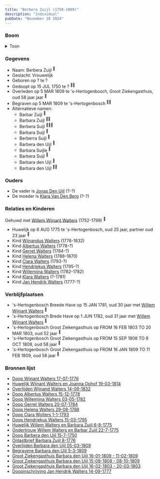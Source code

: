 ```yaml
---
title: "Berbera Zuijl (1750-1809)"
description: "Individual"
pubDate: "November 20 2024"
---
```


### Boom
<details><summary>Toon</summary>

![test](https://www.plantuml.com/plantuml/svg/hLPTRzem57tthxXg7_g4bCIO18JQGWljs5PLsnZQfgbo4WzI7AUoWofKyT_d4FFHX6rcwbliQ_kSUuxlTIvLJcM-I3bIyqGyKKbJ26aqdyfi8UAhZ6SISac5qY4cSZHBOWPH8YFEoc-MFkLBI5aQCgdAAPKpoR9y-SJGtgaHfqh12mA0VYPZ9h_CacWkc5BTRaeJSNuE6AqGEeFxDPH2vOwJKIQeWcicO9myyXFGWtUEuv80u7I0XsJOrwU-_4eOZrVGxOGqN3w4MPvprZc72xZOYwdvWlC7AkA7I6PAXPc6DujM6xZtNDE5hrIi8VjCJdUGRGqvx0_m0ByfPBVppE8u4TCYi4OREev3C9poP3hBbuppx5aZhf19lD4mAv2XjPimE_L44V9Sj07HcMYBA7nVxAlekR2L_z-fkGH6um_W-iInIPB0nzudS0Ed3MUgSSjadasP23CLpGgd3R59mZbBOP8y2Yfoc52kxu_QCNHiV6v3RtnJ4FDiYBNWUd2bLxVRVxAXPSxpoTQFvW4_jYaKtEE5gh5tN1lshczqzLiszDqcV1xSQs6nTqXOGwh7jT_v0KwuQSM9697yuEWBVSEaP0Uiz6o0jU6b647pQE1RnfcWTM1iKxZUvX85LXcxJYbGu3j_SU5gtKvg5X0RGYwCUdV5DSN_8OI8PSBc1-ptRErV5w_V9aU3bnLTr4GDd5WvWJNsjy88gshMCetlDgihVRo6xxzP2o-QuTgUmDt77UcNerH_NaDlMVMoJNdxlW-tb4gjfQq1fgMRvw1PlW-we7OJffCrJ7TwFSRDrsFFgumh-p6fn2lxIMKzyL-FMmuoJRBnG_ywn4pyt18ndQeIq8nC9wa6JAwuTXH1fkAgEqeChuQnULPhHsdwvWvL0ZeFTAazr_zHlm40)
</details>

### Gegevens
- Naam: Berbera Zuijl <sup><a href="../s00163/" style="text-decoration:none" title="Huwelijk Wijnant Walters en Joanna Ophof 19-03-1814">:link:</a></sup>
- Geslacht: Vrouwelijk
- Geboren op ? te ? 
- Gedoopt op 15 JUL 1750 te ? <sup><a href="../s00185/" style="text-decoration:none" title="Onlastbrief Barbara Zuijl 8-1776">:link:</a><a href="../s00187/" style="text-decoration:none" title="Doop Barbera den Uijl 15-7-1750">:link:</a></sup>
- Overleden op 5 MAR 1809 te 's-Hertogenbosch, Groot Ziekengasthuis, oud 58 jaar jaar <sup><a href="../s00262/" style="text-decoration:none" title="Overlijden Barbara den Uijl 05-03-1809">:link:</a></sup>
- Begraven op 5 MAR 1809 te 's-Hertogenbosch <sup><a href="../s00163/" style="text-decoration:none" title="Huwelijk Wijnant Walters en Joanna Ophof 19-03-1814">:link:</a><a href="../s00186/" style="text-decoration:none" title="Begravene Barbara den Uijl 5-3-1809">:link:</a></sup>
- Alternatieve namen:
  - Barbar Zuijl <sup><a href="../s00179/" style="text-decoration:none" title="Ondertrouw Willem Walters en Barbar Zuijl 22-7-1775">:link:</a></sup>
  - Barbara Zuijl <sup><a href="../s00178/" style="text-decoration:none" title="Huwelijk Willem Walters en Barbara Zuijl 6-8-1775">:link:</a><a href="../s00185/" style="text-decoration:none" title="Onlastbrief Barbara Zuijl 8-1776">:link:</a></sup>
  - Berbera Suijl <sup><a href="../s00182/" style="text-decoration:none" title="Doop Albertus Walters 15-12-1778">:link:</a><a href="../s00165/" style="text-decoration:none" title="Doop Gerret Walters 20-07-1784">:link:</a><a href="../s00166/" style="text-decoration:none" title="Doop Helena Walters 29-08-1788">:link:</a></sup>
  - Barbara Suijl <sup><a href="../s00183/" style="text-decoration:none" title="Doop Clara Wolters 1-1-1793">:link:</a></sup>
  - Berberra Suijl <sup><a href="../s00167/" style="text-decoration:none" title="Doop Hendriekus Walters 15-03-1795">:link:</a></sup>
  - Barbera den Uijl <sup><a href="../s00187/" style="text-decoration:none" title="Doop Barbera den Uijl 15-7-1750">:link:</a></sup>
  - Barbara Suijle <sup><a href="../s00245/" style="text-decoration:none" title="Doop Willemijna Walters 03-05-1782">:link:</a></sup>
  - Barbera Suijl <sup><a href="../s00183/" style="text-decoration:none" title="Doop Clara Wolters 1-1-1793">:link:</a></sup>
  - Barbara den Uijl <sup><a href="../s00187/" style="text-decoration:none" title="Doop Barbera den Uijl 15-7-1750">:link:</a></sup>
  - Barbara den Uijl <sup><a href="../s00262/" style="text-decoration:none" title="Overlijden Barbara den Uijl 05-03-1809">:link:</a><a href="../s00186/" style="text-decoration:none" title="Begravene Barbara den Uijl 5-3-1809">:link:</a></sup>

### Ouders
- De vader is [Jonas Den Uijl](../i00158/) (?-?)
- De moeder is [Klara Van Den Berg](../i00159/) (?-?)

### Relaties en Kinderen

Gehuwd met [Willem Wijnant Walters](../i00120/) (1752-1799) <sup><a href="../s00178/" style="text-decoration:none" title="Huwelijk Willem Walters en Barbara Zuijl 6-8-1775">:link:</a></sup>
- Huwelijk op 6 AUG 1775 te 's-Hertogenbosch, oud 25 jaar, partner oud 23 jaar <sup><a href="../s00178/" style="text-decoration:none" title="Huwelijk Willem Walters en Barbara Zuijl 6-8-1775">:link:</a></sup>
- Kind [Wijnandus Walters](../i00101/) (1776-1832)
- Kind [Albertus Walters](../i00134/) (1778-?)
- Kind [Gerret Walters](../i00122/) (1784-?)
- Kind [Helena Walters](../i00123/) (1788-1870)
- Kind [Clara Walters](../i00135/) (1793-?)
- Kind [Hendriekus Walters](../i00124/) (1795-?)
- Kind [Willemijna Walters](../i00153/) (1782-1782)
- Kind [Klara Walters](../i00157/) (?-1781)
- Kind [Jan Hendrik Walters](../i00160/) (1777-?)

### Verblijfplaatsen
- 's-Hertogenbosch Breede Have op 15 JAN 1781, oud 30 jaar met [Willem Wijnant Walters](../i00120/) <sup><a href="../s00257/" style="text-decoration:none" title="Begravene Klara Walters 15-01-1781">:link:</a></sup>
- 's-Hertogenbosch Brede Have op 1 JUN 1782, oud 31 jaar met [Willem Wijnant Walters](../i00120/) <sup><a href="../s00255/" style="text-decoration:none" title="Begravene Willemijna Walters 01-06-1782">:link:</a></sup>
- 's-Hertogenbosch Groot Ziekengasthuis op FROM 16 FEB 1803 TO 20 MAR 1803, oud 52 jaar  <sup><a href="../s00264/" style="text-decoration:none" title="Groot Ziekengasthuis Barbara den Uijl 16-02-1803 - 20-03-1803">:link:</a></sup>
- 's-Hertogenbosch Groot Ziekengasthuis op FROM 15 SEP 1808 TO 8 OCT 1808, oud 58 jaar  <sup><a href="../s00263/" style="text-decoration:none" title="Groot Ziekengasthuis Barbara den Uijl 15-09-1808 - 08-10-1809">:link:</a></sup>
- 's-Hertogenbosch Groot Ziekengasthuis op FROM 16 JAN 1809 TO 11 FEB 1809, oud 58 jaar  <sup><a href="../s00261/" style="text-decoration:none" title="Groot Ziekengasthuis Barbara den Uijl 16-01-1809 - 11-02-1809">:link:</a></sup>

### Bronnen lijst
- [Doop Wijnant Walters 17-07-1776](../s00164/)
- [Huwelijk Wijnant Walters en Joanna Ophof 19-03-1814](../s00163/)
- [Overlijden Wijnand Walters 14-09-1832](../s00175/)
- [Doop Albertus Walters 15-12-1778](../s00182/)
- [Doop Willemijna Walters 03-05-1782](../s00245/)
- [Doop Gerret Walters 20-07-1784](../s00165/)
- [Doop Helena Walters 29-08-1788](../s00166/)
- [Doop Clara Wolters 1-1-1793](../s00183/)
- [Doop Hendriekus Walters 15-03-1795](../s00167/)
- [Huwelijk Willem Walters en Barbara Zuijl 6-8-1775](../s00178/)
- [Ondertrouw Willem Walters en Barbar Zuijl 22-7-1775](../s00179/)
- [Doop Barbera den Uijl 15-7-1750](../s00187/)
- [Onlastbrief Barbara Zuijl 8-1776](../s00185/)
- [Overlijden Barbara den Uijl 05-03-1809](../s00262/)
- [Begravene Barbara den Uijl 5-3-1809](../s00186/)
- [Groot Ziekengasthuis Barbara den Uijl 16-01-1809 - 11-02-1809](../s00261/)
- [Groot Ziekengasthuis Barbara den Uijl 15-09-1808 - 08-10-1809](../s00263/)
- [Groot Ziekengasthuis Barbara den Uijl 16-02-1803 - 20-03-1803](../s00264/)
- [Doopinschrijving Jan Hendrik Walters 14-09-1777 ](../s00265/)